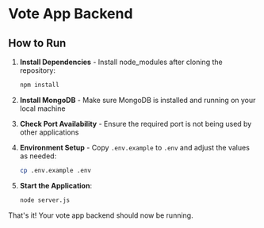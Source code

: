 # Vote App Backend

## How to Run

1. **Install Dependencies** - Install node_modules after cloning the repository:
   ```bash
   npm install
   ```

2. **Install MongoDB** - Make sure MongoDB is installed and running on your local machine

2. **Check Port Availability** - Ensure the required port is not being used by other applications

3. **Environment Setup** - Copy `.env.example` to `.env` and adjust the values as needed:
   ```bash
   cp .env.example .env
   ```

4. **Start the Application**:
   ```bash
   node server.js
   ```

That's it! Your vote app backend should now be running.